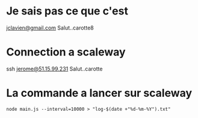 # Je sais pas ce que c'est
jclavien@gmail.com
Salut..carotte8

# Connection a scaleway
ssh jerome@51.15.99.231
Salut..carotte

# La commande a lancer sur scaleway
```
node main.js --interval=10000 > "log-$(date +"%d-%m-%Y").txt"
```
